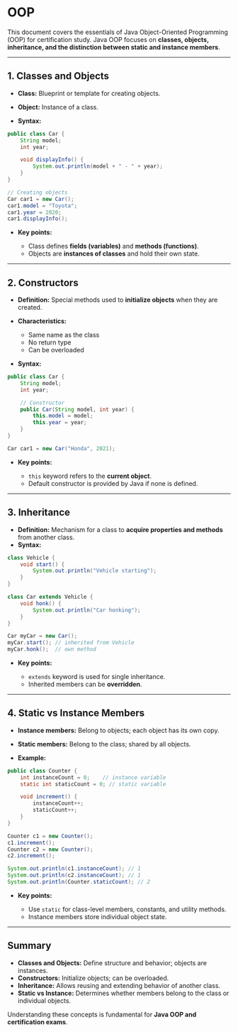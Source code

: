 # OOP

This document covers the essentials of Java Object-Oriented Programming (OOP) for certification study. Java OOP focuses on **classes, objects, inheritance, and the distinction between static and instance members**.

---

## 1. Classes and Objects

* **Class:** Blueprint or template for creating objects.

* **Object:** Instance of a class.

* **Syntax:**

```java
public class Car {
    String model;
    int year;

    void displayInfo() {
        System.out.println(model + " - " + year);
    }
}

// Creating objects
Car car1 = new Car();
car1.model = "Toyota";
car1.year = 2020;
car1.displayInfo();
```

* **Key points:**

    * Class defines **fields (variables)** and **methods (functions)**.
    * Objects are **instances of classes** and hold their own state.

---

## 2. Constructors

* **Definition:** Special methods used to **initialize objects** when they are created.

* **Characteristics:**

    * Same name as the class
    * No return type
    * Can be overloaded

* **Syntax:**

```java
public class Car {
    String model;
    int year;

    // Constructor
    public Car(String model, int year) {
        this.model = model;
        this.year = year;
    }
}

Car car1 = new Car("Honda", 2021);
```

* **Key points:**

    * `this` keyword refers to the **current object**.
    * Default constructor is provided by Java if none is defined.

---

## 3. Inheritance

* **Definition:** Mechanism for a class to **acquire properties and methods** from another class.
* **Syntax:**

```java
class Vehicle {
    void start() {
        System.out.println("Vehicle starting");
    }
}

class Car extends Vehicle {
    void honk() {
        System.out.println("Car honking");
    }
}

Car myCar = new Car();
myCar.start(); // inherited from Vehicle
myCar.honk();  // own method
```

* **Key points:**

    * `extends` keyword is used for single inheritance.
    * Inherited members can be **overridden**.

---

## 4. Static vs Instance Members

* **Instance members:** Belong to objects; each object has its own copy.

* **Static members:** Belong to the class; shared by all objects.

* **Example:**

```java
public class Counter {
    int instanceCount = 0;    // instance variable
    static int staticCount = 0; // static variable

    void increment() {
        instanceCount++;
        staticCount++;
    }
}

Counter c1 = new Counter();
c1.increment();
Counter c2 = new Counter();
c2.increment();

System.out.println(c1.instanceCount); // 1
System.out.println(c2.instanceCount); // 1
System.out.println(Counter.staticCount); // 2
```

* **Key points:**

    * Use `static` for class-level members, constants, and utility methods.
    * Instance members store individual object state.

---

## Summary

* **Classes and Objects:** Define structure and behavior; objects are instances.
* **Constructors:** Initialize objects; can be overloaded.
* **Inheritance:** Allows reusing and extending behavior of another class.
* **Static vs Instance:** Determines whether members belong to the class or individual objects.

Understanding these concepts is fundamental for **Java OOP and certification exams**.
